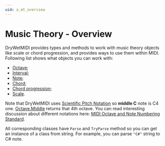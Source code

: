 ```yaml
---
uid: a_mt_overview
---
```


# Music Theory - Overview

DryWetMIDI provides types and methods to work with music theory objects like scale or chord progression, and provides ways to use them within MIDI. Following list shows what objects you can work with:

* [Octave](Octave.md);
* [Interval](Interval.md);
* [Note](Note.md);
* [Chord](Chord.md);
* [Chord progression](Chord-progression.md);
* [Scale](Scale.md).

Note that DryWetMIDI uses [Scientific Pitch Notation](https://en.wikipedia.org/wiki/Scientific_pitch_notation) so **middle C** note is C4 one. [Octave.Middle](xref:Melanchall.DryWetMidi.MusicTheory.Octave.Middle) returns that 4th octave. You can read interesting discussion about different notations here: [MIDI Octave and Note Numbering Standard](https://www.midi.org/forum/830-midi-octave-and-note-numbering-standard).

All corresponding classes have `Parse` and `TryParse` method so you can get an instance of a class from string. For example, you can parse `"C#"` string to C# note.